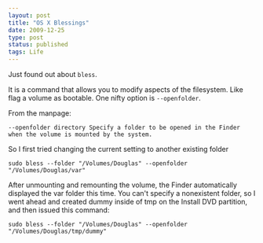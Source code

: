 ```yaml
---
layout: post
title: "OS X Blessings"
date: 2009-12-25
type: post
status: published
tags: Life
---
```



Just found out about `bless`.

It is a command that allows you to modify aspects of the filesystem. Like flag a volume as bootable. One nifty option is `--openfolder`.

From the manpage:

    --openfolder directory Specify a folder to be opened in the Finder when the volume is mounted by the system.

So I first tried changing the current setting to another existing folder

    sudo bless --folder "/Volumes/Douglas" --openfolder "/Volumes/Douglas/var"

After unmounting and remounting the volume, the Finder automatically displayed the var folder this time. You can't specify a nonexistent folder, so I went ahead and created dummy inside of tmp on the Install DVD partition, and then issued this command:

    sudo bless --folder "/Volumes/Douglas" --openfolder "/Volumes/Douglas/tmp/dummy"
